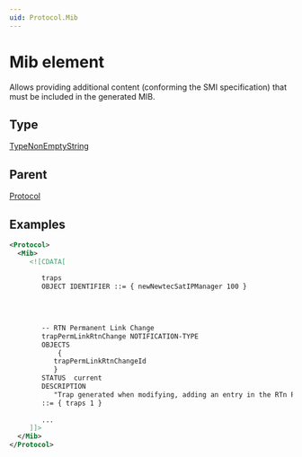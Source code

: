 ```yaml
---
uid: Protocol.Mib
---
```


# Mib element

Allows providing additional content (conforming the SMI specification) that must be included in the generated MIB.

## Type

[TypeNonEmptyString](xref:Protocol-TypeNonEmptyString)

## Parent

[Protocol](xref:Protocol)

## Examples

```xml
<Protocol>
  <Mib>
     <![CDATA[

        traps
        OBJECT IDENTIFIER ::= { newNewtecSatIPManager 100 }
 
 
 
 
        -- RTN Permanent Link Change
        trapPermLinkRtnChange NOTIFICATION-TYPE
        OBJECTS
            {
           trapPermLinkRtnChangeId
           }
        STATUS  current
        DESCRIPTION
           "Trap generated when modifying, adding an entry in the RTn PAMA link table"
        ::= { traps 1 }
 
        ...
     ]]>
  </Mib>
</Protocol>
```
